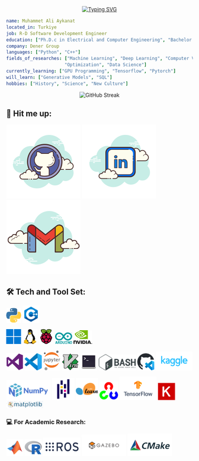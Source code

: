 <div align="center">
<a href="https://git.io/typing-svg"><img src="https://readme-typing-svg.demolab.com?font=Space+Grotesk&duration=2500&pause=2000&color=35C63FFE&center=true&vCenter=true&random=false&width=600&height=100&lines=Sofware+Engineer+%7C+AI+Researcher+%7C+Ph.D.c" alt="Typing SVG" /></a>
</div>

```yaml
name: Muhammet Ali Aykanat
located_in: Turkiye
job: R-D Software Development Engineer
education: ["Ph.D.c in Electrical and Computer Engineering", "Bachelor's in Mechatronics Engineering"]
company: Dener Group
languages: ["Python", "C++"]
fields_of_researches: ["Machine Learning", "Deep Learning", "Computer Vision", "Image Processing", 
                      "Optimization", "Data Science"]
currently_learning: ["GPU Programming", "Tensorflow", "Pytorch"]
will_learn: ["Generative Models", "SQL"]
hobbies: ["History", "Science", "New Culture"]
```
<div align="center">
<a ><img src="https://streak-stats.demolab.com?user=MAAykanat&theme=github-dark&hide_border=true" alt="GitHub Streak" /></a>
</div>

## :handshake: Hit me up:
[![website](./img/github.svg)](https://github.com/MAAykanat/)
[![website](./img/linkedin.svg)](https://www.linkedin.com/in/muhammet-ali-aykanat/)
[![Gmail](./img/gmail.svg)](mailto:m.a.aykanat@gmail.com)

## :hammer_and_wrench: Tech and Tool Set:
<img width="40px" src="./img/Python.svg"></img> 
<img width="46px" src="./img/c++.svg"></img>

<img width="40px" src="./img/Windows.svg"></img>
<img width="40px" src="./img/Linux.svg"></img>
<img width="40px" src="./img/Raspberrypi.svg"></img>
<img width="46px" src="./img/Arduino.svg"></img>
<img width="50px" src="./img/Nvidia.svg"></img>


<img width="46px" src="./img/Visual Studio.svg"></img>
<img width="46px" src="./img/Visual Studio Code.svg"></img>
<img width="46px" src="./img/Jupyter_logo.svg"></img>
<img width="46px" src="./img/Vim.svg"></img>
<img width="46px" src="./img/Terminal.svg"></img>
<img width="100px" src="./img/Bash.svg"></img>
<img width="46px" src="./img/GitHub Codespaces.svg"></img>
<img width="100px" src="./img/Kaggle.svg"></img>


<img width="120px" src="./img/Numpy.svg"></img>
<img width="60px" src="./img/Pandas.svg"></img>
<img width="60px" src="./img/Scikit-learn.svg"></img>
<img width="50px" src="./img/Opencv.svg"></img>
<img width="100px" src="./img/Tensorflow.svg"></img>
<img width="46px" src="./img/Keras.svg"></img>
<img width="100px" src="./img/Matplotlib.svg"></img>

### :computer: For Academic Research:

<img width="46px" src="./img/MATLAB.svg"></img>
<img width="46px" src="./img/R.svg"></img>
<img width="100px" src="./img/Ros.svg"></img>
<img width="120px" src="./img/Gazebo.svg"></img>
<img width="120px" src="./img/Cmake.svg"></img>


<!--
**MAAykanat/MAAykanat** is a ✨ _special_ ✨ repository because its `README.md` (this file) appears on your GitHub profile.
